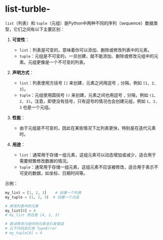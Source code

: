 # list-turble-
`list`（列表）和 `tuple`（元组）是Python中两种不同的序列（sequence）数据类型，它们之间有以下主要区别：

1. **可变性**：
   - `list`：列表是可变的，意味着你可以添加、删除或修改列表中的元素。
   - `tuple`：元组是不可变的，一旦创建，就不能添加、删除或修改元组中的元素。元组更像是一个不可变的列表。

2. **声明方式**：
   - `list`：列表使用方括号 `[]` 来创建，元素之间用逗号 `,` 分隔，例如 `[1, 2, 3]`。
   - `tuple`：元组使用圆括号 `()` 来创建，元素之间也用逗号 `,` 分隔，例如 `(1, 2, 3)`。注意，即使没有括号，只有逗号的情况也会创建元组，例如 `1, 2, 3` 也是一个元组。

3. **性能**：
   - 由于元组是不可变的，因此在某些情况下比列表更快，特别是在迭代元素时。

4. **用途**：
   - `list`：通常用于存储一组元素，这组元素可以动态增加或减少，适合用于需要频繁修改数据的情况。
   - `tuple`：通常用于存储一组元素，这组元素不应该被修改，适合用于表示不可变的数据，如坐标、日期时间等。

示例：
```python
my_list = [1, 2, 3]    # 创建一个列表
my_tuple = (1, 2, 3)  # 创建一个元组

# 修改列表中的元素
my_list[0] = 4
# my_list 现在是 [4, 2, 3]

# 尝试修改元组中的元素会引发错误
# 以下代码会引发 TypeError
# my_tuple[0] = 4
```

